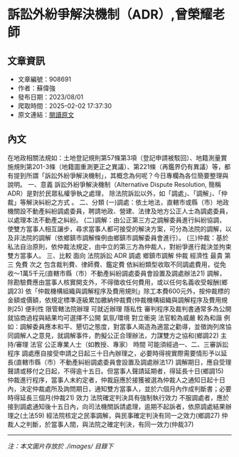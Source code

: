 # 訴訟外紛爭解決機制（ADR）,曾榮耀老師

## 文章資訊
- 文章編號：908691
- 作者：蘇偉強
- 發布日期：2023/08/01
- 爬取時間：2025-02-02 17:37:30
- 原文連結：[閱讀原文](https://real-estate.get.com.tw/Columns/detail.aspx?no=908691)

## 內文
在地政相關法規如：土地登記規則第57條第3項（登記申請被駁回）、地籍測量實施規則第201-3條（地籍圖重測更正之異議）、第221條（再鑑界仍有異議）等，都有提到所謂「訴訟外紛爭解決機制」，其概念為何呢？今日專欄為各位簡要整理與說明。
一、意義
訴訟外紛爭解決機制（Alternative Dispute Resolution, 簡稱ADR）是對於民眾私權爭執之處理，
除法院訴訟以外，如「調處」、「調解」、「仲裁」等解決糾紛之方式
。
二、分類
(一)調處：依土地法，直轄市或縣（市）地政機關設不動產糾紛調處委員，聘請地政、營建、法律及地方公正人士為調處委員，以處理本法不動產之糾紛。
(二)調解：由公正第三方之調解委員進行糾紛協調，使雙方當事人相互讓步，尋求當事人都可接受的解決方案，可分為法院的調解，以及非法院的調解（依鄉鎮市調解條例由鄉鎮市調解委員會進行）。
(三)仲裁：基於私法自治原則，依仲裁法規定，由中立的第三方為仲裁人，對紛爭進行裁決並拘束雙方當事人。
三、比較
面向
法院訴訟
ADR
調處
鄉鎮市調解
仲裁
經濟性
最貴
第三
免費
次之
包含裁判費、律師費、鑑定費
依糾紛類型收取不同調處費用，從免收～1萬5千元(直轄市縣（市）不動產糾紛調處委員會設置及調處辦法21)
調解，除勘驗費應由當事人核實開支外，不得徵收任何費用，或以任何名義收受報酬(鄉調23)
依「仲裁機構組織與調解程序及費用規則」除工本費600元外，按仲裁標的金額或價額，依規定標準逐級累加繳納仲裁費(仲裁機構組織與調解程序及費用規則25)
便利性
限管轄法院辦理
可就近辦理
隱私性
審判程序及裁判書通常多為公開
就協商過程與結果均可選擇不公開
氣氛/環境
對立衝突
法官較為威嚴
較為和諧
例如：調解委員應本和平、懇切之態度，對當事人兩造為適當之勸導，並徵詢列席協同調解人之意見，就調解事件，酌擬公正合理辦法，力謀雙方之協和(鄉調22)
主持/審理
法官
公正專業人士（如教授、專家）
時間
可能須經過一、二、三審訴訟程序
調處應自接受申請之日起三十日內辦理之，必要時得視實際需要情形予以延長(直轄市縣（市）不動產糾紛調處委員會設置及調處辦法17)
調解期日，應自受理聲請或移付之日起，不得逾十五日。但當事人聲請延期者，得延長十日(鄉調15)
仲裁進行程序，當事人未約定者，仲裁庭應於接獲被選為仲裁人之通知日起十日內，決定仲裁處所及詢問期日，通知雙方當事人，並於六個月內作成判斷書；必要時得延長三個月(仲裁21)
效力
法院確定判決具有強制執行效力
不服調處者，應於接到調處通知後十五日內，向司法機關訴請處理，逾期不起訴者，依原調處結果辦理之(土法59)
經法院核定之民事調解，與民事確定判決有同一之效力(鄉調27)
仲裁人之判斷，於當事人間，與法院之確定判決，有同一效力(仲裁37)

---
*注：本文圖片存放於 ./images/ 目錄下*

